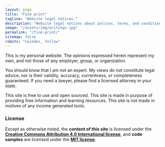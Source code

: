 ```yaml
---
layout: page
title: "Fine print"
tagline: "Website legal notices."
description: "Website legal notices about polices, terms, and conditions for using the site."
image: "/assets/img/writings.jpg"
permalink: "/fine-print/"
sitemap: false
robots: "noindex, follow"
---
```


This is my personal website. The opinions expressed herein represent my own, and not those of any employer, group, or organization.

You should know that I am not an expert. My views do not constitute legal advice, nor is their validity, accuracy, currentness, or completeness guaranteed. If you need a lawyer, please find a licensed attorney in your state.

This site is free to use and open sourced. This site is made in purpose of providing free information and learning resources. This site is not made in motives of any income generated tools.

### License

Except as otherwise noted, the **content of this site** is licensed under the <a rel="license cc:license" href="//creativecommons.org/licenses/by/4.0/"><strong>Creative Commons Attribution 4.0 International license</strong></a>, and **code samples** are licensed under the <a rel="license" href="//raw.githubusercontent.com/MilanAryal/milanaryal.github.io/master/LICENSE"><strong>MIT license</strong></a>.
